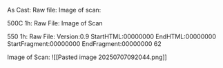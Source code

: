 As Cast:
Raw file:
Image of scan:

500C 1h:
Raw File:
Image of Scan

550 1h:
Raw File: Version:0.9 StartHTML:00000000 EndHTML:00000000 StartFragment:00000000 EndFragment:00000000 62
<!-- PUBLISH STOP -->
Image of Scan:
![[Pasted image 20250707092044.png]]
